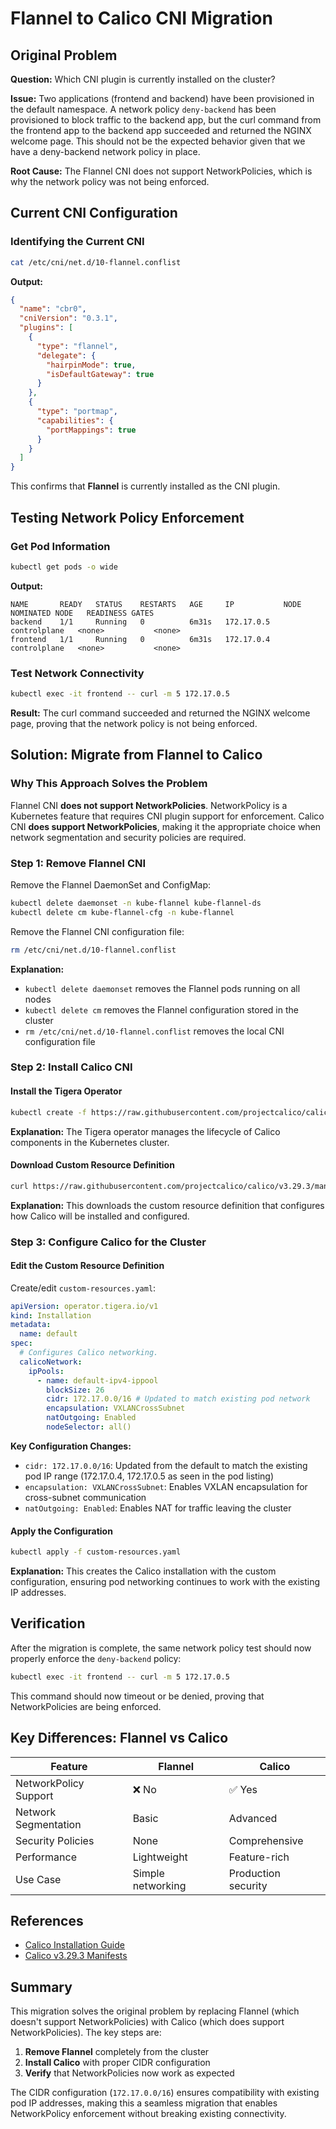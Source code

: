 # Flannel to Calico CNI Migration

## Original Problem

**Question:** Which CNI plugin is currently installed on the cluster?

**Issue:** Two applications (frontend and backend) have been provisioned in the default namespace. A network policy `deny-backend` has been provisioned to block traffic to the backend app, but the curl command from the frontend app to the backend app succeeded and returned the NGINX welcome page. This should not be the expected behavior given that we have a deny-backend network policy in place.

**Root Cause:** The Flannel CNI does not support NetworkPolicies, which is why the network policy was not being enforced.

## Current CNI Configuration

### Identifying the Current CNI

```bash
cat /etc/cni/net.d/10-flannel.conflist
```

**Output:**

```json
{
  "name": "cbr0",
  "cniVersion": "0.3.1",
  "plugins": [
    {
      "type": "flannel",
      "delegate": {
        "hairpinMode": true,
        "isDefaultGateway": true
      }
    },
    {
      "type": "portmap",
      "capabilities": {
        "portMappings": true
      }
    }
  ]
}
```

This confirms that **Flannel** is currently installed as the CNI plugin.

## Testing Network Policy Enforcement

### Get Pod Information

```bash
kubectl get pods -o wide
```

**Output:**

```
NAME       READY   STATUS    RESTARTS   AGE     IP           NODE           NOMINATED NODE   READINESS GATES
backend    1/1     Running   0          6m31s   172.17.0.5   controlplane   <none>           <none>
frontend   1/1     Running   0          6m31s   172.17.0.4   controlplane   <none>           <none>
```

### Test Network Connectivity

```bash
kubectl exec -it frontend -- curl -m 5 172.17.0.5
```

**Result:** The curl command succeeded and returned the NGINX welcome page, proving that the network policy is not being enforced.

## Solution: Migrate from Flannel to Calico

### Why This Approach Solves the Problem

Flannel CNI **does not support NetworkPolicies**. NetworkPolicy is a Kubernetes feature that requires CNI plugin support for enforcement. Calico CNI **does support NetworkPolicies**, making it the appropriate choice when network segmentation and security policies are required.

### Step 1: Remove Flannel CNI

Remove the Flannel DaemonSet and ConfigMap:

```bash
kubectl delete daemonset -n kube-flannel kube-flannel-ds
kubectl delete cm kube-flannel-cfg -n kube-flannel
```

Remove the Flannel CNI configuration file:

```bash
rm /etc/cni/net.d/10-flannel.conflist
```

**Explanation:**

- `kubectl delete daemonset` removes the Flannel pods running on all nodes
- `kubectl delete cm` removes the Flannel configuration stored in the cluster
- `rm /etc/cni/net.d/10-flannel.conflist` removes the local CNI configuration file

### Step 2: Install Calico CNI

#### Install the Tigera Operator

```bash
kubectl create -f https://raw.githubusercontent.com/projectcalico/calico/v3.29.3/manifests/tigera-operator.yaml
```

**Explanation:** The Tigera operator manages the lifecycle of Calico components in the Kubernetes cluster.

#### Download Custom Resource Definition

```bash
curl https://raw.githubusercontent.com/projectcalico/calico/v3.29.3/manifests/custom-resources.yaml -O
```

**Explanation:** This downloads the custom resource definition that configures how Calico will be installed and configured.

### Step 3: Configure Calico for the Cluster

#### Edit the Custom Resource Definition

Create/edit `custom-resources.yaml`:

```yaml
apiVersion: operator.tigera.io/v1
kind: Installation
metadata:
  name: default
spec:
  # Configures Calico networking.
  calicoNetwork:
    ipPools:
      - name: default-ipv4-ippool
        blockSize: 26
        cidr: 172.17.0.0/16 # Updated to match existing pod network
        encapsulation: VXLANCrossSubnet
        natOutgoing: Enabled
        nodeSelector: all()
```

**Key Configuration Changes:**

- `cidr: 172.17.0.0/16`: Updated from the default to match the existing pod IP range (172.17.0.4, 172.17.0.5 as seen in the pod listing)
- `encapsulation: VXLANCrossSubnet`: Enables VXLAN encapsulation for cross-subnet communication
- `natOutgoing: Enabled`: Enables NAT for traffic leaving the cluster

#### Apply the Configuration

```bash
kubectl apply -f custom-resources.yaml
```

**Explanation:** This creates the Calico installation with the custom configuration, ensuring pod networking continues to work with the existing IP addresses.

## Verification

After the migration is complete, the same network policy test should now properly enforce the `deny-backend` policy:

```bash
kubectl exec -it frontend -- curl -m 5 172.17.0.5
```

This command should now timeout or be denied, proving that NetworkPolicies are being enforced.

## Key Differences: Flannel vs Calico

| Feature               | Flannel           | Calico              |
| --------------------- | ----------------- | ------------------- |
| NetworkPolicy Support | ❌ No             | ✅ Yes              |
| Network Segmentation  | Basic             | Advanced            |
| Security Policies     | None              | Comprehensive       |
| Performance           | Lightweight       | Feature-rich        |
| Use Case              | Simple networking | Production security |

## References

- [Calico Installation Guide](https://docs.tigera.io/calico/latest/getting-started/kubernetes/quickstart)
- [Calico v3.29.3 Manifests](https://github.com/projectcalico/calico/tree/v3.29.3/manifests)

## Summary

This migration solves the original problem by replacing Flannel (which doesn't support NetworkPolicies) with Calico (which does support NetworkPolicies). The key steps are:

1. **Remove Flannel** completely from the cluster
2. **Install Calico** with proper CIDR configuration
3. **Verify** that NetworkPolicies now work as expected

The CIDR configuration (`172.17.0.0/16`) ensures compatibility with existing pod IP addresses, making this a seamless migration that enables NetworkPolicy enforcement without breaking existing connectivity.
